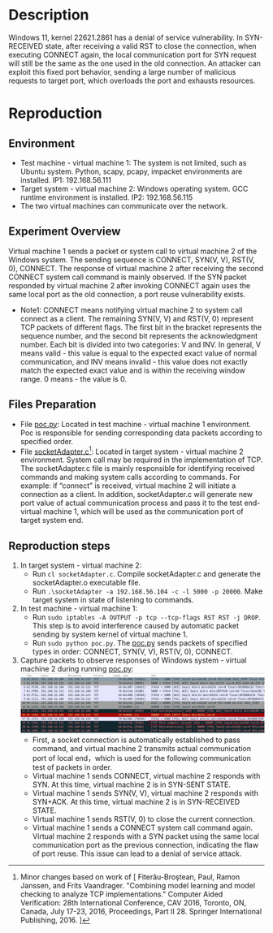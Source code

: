 # Description
Windows 11, kernel 22621.2861 has a denial of service vulnerability. In SYN-RECEIVED state, after receiving a valid RST to close the connection, when executing CONNECT again, the local communication port for SYN request will still be the same as the one used in the old connection. An attacker can exploit this
fixed port behavior, sending a large number of malicious requests to target port, which overloads the port and exhausts resources.

# Reproduction
## Environment
* Test machine - virtual machine 1: The system is not limited, such as Ubuntu system. Python, scapy, pcapy, impacket environments are installed. IP1: 192.168.56.111 
* Target system - virtual machine 2: Windows operating system. GCC runtime environment is installed. IP2: 192.168.56.115
* The two virtual machines can communicate over the network.

## Experiment Overview
Virtual machine 1 sends a packet or system call to virtual machine 2 of the Windows system. The sending sequence is CONNECT, SYN(V, V), RST(V, 0), CONNECT. The response of virtual machine 2 after receiving the second CONNECT system call command is mainly observed. If the SYN packet responded by virtual machine 2 after invoking CONNECT again uses the same local port as the old connection, a port reuse vulnerability exists.

* Note1: CONNECT means notifying virtual machine 2 to system call connect as a client. The remaining SYN(V, V) and RST(V, 0) represent TCP packets of different flags. The first bit in the bracket represents the sequence number, and the second bit represents the acknowledgment number. Each bit is divided into two categories: V and INV. ​​In general​​, V means valid - this value is equal to the expected exact value of normal communication, and INV means invalid - this value does not exactly match the expected exact value and is within the receiving window range. 0 means - the value is 0.

## Files Preparation
* File [poc.py](https://github.com/zq-star/TCP-Vuln-Report/blob/master/Windows-11/tcp-port-reuse/poc.py): Located in test machine - virtual machine 1 environment. Poc is responsible for sending corresponding data packets according to specified order. 
* File [socketAdapter.c](https://github.com/zq-star/TCP-Vuln-Report/blob/master/Windows-11/SutAdapter/socketAdapter.c)[^socketAdapterCode]: Located in target system - virtual machine 2 environment. System call may be required in the implementation of TCP. The socketAdapter.c file is mainly responsible for identifying received commands and making system calls according to commands. For example: if “connect” is received, virtual machine 2 will initiate a connection as a client. In addition, socketAdapter.c will generate new port value of actual communication process and pass it to the test end-virtual machine 1, which will be used as the communication port of target system end.

## Reproduction steps
1. In target system - virtual machine 2:
   * Run `cl socketAdapter.c`. Compile socketAdapter.c and generate the socketAdapter.o executable file. 
   * Run `.\socketAdapter -a 192.168.56.104 -c -l 5000 -p 20000`. Make target system in state of listening to commands.
2. In test machine - virtual machine 1:
   * Run `sudo iptables -A OUTPUT -p tcp --tcp-flags RST RST -j DROP`. This step is to avoid interference caused by automatic packet sending by system kernel of virtual machine 1.
   * Run `sudo python poc.py`. The [poc.py](https://github.com/zq-star/TCP-Vuln-Report/blob/master/Openindiana%20minimal/tcp-syn-in-fin-wait-1/poc.py) sends packets of specified types in order: CONNECT, SYN(V, V), RST(V, 0), CONNECT.
3. Capture packets to observe responses of Windows system - virtual machine 2 during running [poc.py](https://github.com/zq-star/TCP-Vuln-Report/blob/master/Openindiana%20minimal/tcp-syn-in-fin-wait-1/poc.py):
![packets](https://github.com/zq-star/TCP-Vuln-Report/blob/master/Windows-11/pictures/tcp-port-reuse.png)
   * First, a socket connection is automatically established to pass command, and virtual machine 2 transmits actual communication port of local end，which is used for the following communication test of packets in order.
   * Virtual machine 1 sends CONNECT, virtual machine 2 responds with SYN. At this time, virtual machine 2 is in SYN-SENT STATE.
   * Virtual machine 1 sends SYN(V, V), virtual machine 2 responds with SYN+ACK. At this time, virtual machine 2 is in SYN-RECEIVED STATE.
   * Virtual machine 1 sends RST(V, 0) to close the current connection.
   * Virtual machine 1 sends a CONNECT system call command again. Virtual machine 2 responds with a SYN packet using the same local communication port as the previous connection, indicating the flaw of port reuse. This issue can lead to a denial of service attack.
  
[^socketAdapterCode]: Minor changes based on work of [ Fiterău-Broştean, Paul, Ramon Janssen, and Frits Vaandrager. "Combining model learning and model checking to analyze TCP implementations." Computer Aided Verification: 28th International Conference, CAV 2016, Toronto, ON, Canada, July 17-23, 2016, Proceedings, Part II 28. Springer International Publishing, 2016. ]





